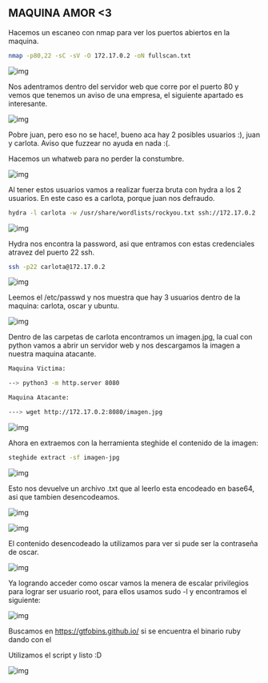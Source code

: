 ## MAQUINA AMOR <3

Hacemos un escaneo con nmap para ver los puertos abiertos en la maquina.

```bash
nmap -p80,22 -sC -sV -O 172.17.0.2 -oN fullscan.txt
```
![img](https://github.com/Qu0kk4/Quokka/blob/main/HackMyVm/image/Screenshot%202024-05-01%20212413.png)

Nos adentramos dentro del servidor web que corre por el puerto 80 y vemos que tenemos un aviso de una empresa, el siguiente apartado es interesante.

![img](https://github.com/Qu0kk4/Quokka/blob/main/HackMyVm/image/Screenshot%202024-05-01%20212609.png)

Pobre juan, pero eso no se hace!, bueno aca hay 2 posibles usuarios :), juan y carlota. Aviso que fuzzear no ayuda en nada :(.

Hacemos un whatweb para no perder la constumbre.

![img](https://github.com/Qu0kk4/Quokka/blob/main/HackMyVm/image/Screenshot%202024-05-01%20212904.png)

Al tener estos usuarios vamos a realizar fuerza bruta con hydra a los 2 usuarios. En este caso es a carlota, porque juan nos defraudo.

```bash
hydra -l carlota -w /usr/share/wordlists/rockyou.txt ssh://172.17.0.2
```

![img](https://github.com/Qu0kk4/Quokka/blob/main/HackMyVm/image/Screenshot%202024-05-01%20215946.png)

Hydra nos encontra la password, asi que entramos con estas credenciales atravez del puerto 22 ssh.

```bash
ssh -p22 carlota@172.17.0.2
```

![img](https://github.com/Qu0kk4/Quokka/blob/main/HackMyVm/image/Screenshot%202024-05-01%20220033.png)

Leemos el /etc/passwd y nos muestra que hay 3 usuarios dentro de la maquina: carlota, oscar y ubuntu.

![img](https://github.com/Qu0kk4/Quokka/blob/main/HackMyVm/image/Screenshot%202024-05-01%20220138.png)

Dentro de las carpetas de carlota encontramos un imagen.jpg, la cual con python vamos a abrir un servidor web y nos descargamos la imagen a nuestra maquina atacante.

```bash
Maquina Victima:

--> python3 -m http.server 8080

Maquina Atacante:

---> wget http://172.17.0.2:8080/imagen.jpg
```
![img](https://github.com/Qu0kk4/Quokka/blob/main/HackMyVm/image/Screenshot%202024-05-01%20220613.png)

Ahora en extraemos con la herramienta steghide el contenido de la imagen:

```bash
steghide extract -sf imagen-jpg
```

![img](https://github.com/Qu0kk4/Quokka/blob/main/HackMyVm/image/Screenshot%202024-05-01%20220725.png)

Esto nos devuelve un archivo .txt que al leerlo esta encodeado en base64, asi que tambien desencodeamos.

![img](https://github.com/Qu0kk4/Quokka/blob/main/HackMyVm/image/Screenshot%202024-05-01%20220748.png)

![img](https://github.com/Qu0kk4/Quokka/blob/main/HackMyVm/image/Screenshot%202024-05-01%20220843.png)

El contenido desencodeado la utilizamos para ver si pude ser la contraseña de oscar.

![img](https://github.com/Qu0kk4/Quokka/blob/main/HackMyVm/image/Screenshot%202024-05-01%20221158.png)

Ya logrando acceder como oscar vamos la menera de escalar privilegios para lograr ser usuario root, para ellos usamos sudo -l y encontramos el siguiente:

![img](https://github.com/Qu0kk4/Quokka/blob/main/HackMyVm/image/Screenshot%202024-05-01%20221330.png)

Buscamos en https://gtfobins.github.io/ si se encuentra el binario ruby dando con el

Utilizamos el script y listo :D

![img](https://github.com/Qu0kk4/Quokka/blob/main/HackMyVm/image/Screenshot%202024-05-01%20221626.png)

